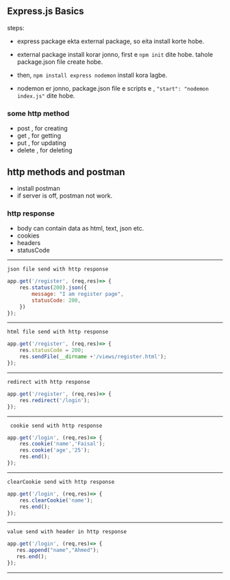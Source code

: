 ## Express.js Basics

steps:
- express package ekta external package, so eita install korte hobe.
- external package install korar jonno, first e  `npm init` dite hobe. tahole package.json file create hobe.

- then, `npm install express nodemon` install kora lagbe.
- nodemon er jonno, package.json file e scripts e ,  `"start": "nodemon index.js"` dite hobe. 


### some http method
- post  , for creating 
- get  , for getting
- put  , for updating 
- delete  , for deleting 

## http methods and postman
- install postman
- if server is off, postman not work.


### http response

- body can contain data as html, text, json etc.
- cookies
- headers
- statusCode

---

`json file send with http response`
```javascript
app.get('/register', (req,res)=> {
    res.status(200).json({
        message: "I am register page",
        statusCode: 200,
    })
});
```
---


`html file send with http response`
```javascript
app.get('/register', (req,res)=> {
    res.statusCode = 200;
    res.sendFile(__dirname +'/views/register.html');
});
```

---



`redirect with http response`
```javascript
app.get('/register', (req,res)=> {
    res.redirect('/login');
});
```

---



` cookie send with http response`
```javascript
app.get('/login', (req,res)=> {
    res.cookie('name','Faisal');
    res.cookie('age','25');
    res.end();
});
```

---



`clearCookie send with http response`
```javascript
app.get('/login', (req,res)=> {
    res.clearCookie('name');
    res.end();
});
```

---



`value send with header in http response`
```javascript
app.get('/login', (req,res)=> {
   res.append("name","Ahmed");
   res.end();
});
```

---


